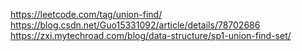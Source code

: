 https://leetcode.com/tag/union-find/  
https://blog.csdn.net/Guo15331092/article/details/78702686  
https://zxi.mytechroad.com/blog/data-structure/sp1-union-find-set/  


